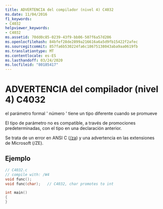 ```yaml
---
title: ADVERTENCIA del compilador (nivel 4) C4032
ms.date: 11/04/2016
f1_keywords:
- C4032
helpviewer_keywords:
- C4032
ms.assetid: 70dd0c85-0239-43f9-bb06-507f6a57d206
ms.openlocfilehash: 84bfef28de2899a216616a6a5d9fb15422f2afec
ms.sourcegitcommit: 857fa6b530224fa6c18675138043aba9aa0619fb
ms.translationtype: MT
ms.contentlocale: es-ES
ms.lasthandoff: 03/24/2020
ms.locfileid: "80185417"
---
```

# <a name="compiler-warning-level-4-c4032"></a>ADVERTENCIA del compilador (nivel 4) C4032

el parámetro formal ' número ' tiene un tipo diferente cuando se promueve

El tipo de parámetro no es compatible, a través de promociones predeterminadas, con el tipo en una declaración anterior.

Se trata de un error en ANSI C ([/za](../../build/reference/za-ze-disable-language-extensions.md)) y una advertencia en las extensiones de Microsoft (/ZE).

## <a name="example"></a>Ejemplo

```c
// C4032.c
// compile with: /W4
void func();
void func(char);   // C4032, char promotes to int

int main()
{
}
```
